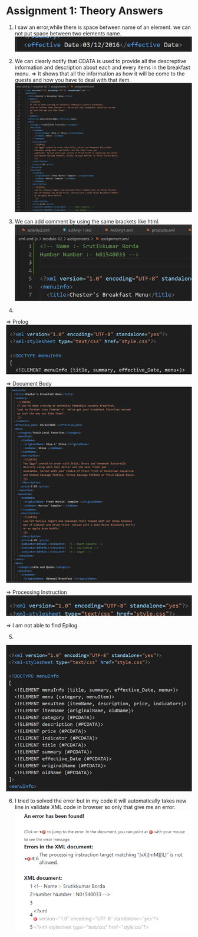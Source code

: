 # Assignment 1: Theory Answers

1. I saw an error,while there is space between name of an element. we can not put space between two elements name.
![image info](../assignments/Answer1.png)

2. We can clearly notify that CDATA is used to provide all the descreptive information and description about each and every items in the breakfast menu.
=> It shows that all the information as how it will be come to the guests and how you have to deal with that item.
![image info](../assignments/Answer2.png)


3. We can add comment by using the same brackets like html.
![image info](../assignments/Answer3.png)

4. 
=> Prolog
![image info](../assignments/Answer4_prolog.png)

=> Document Body
![image info](../assignments/Answer4_body.png)

=> Processing Instruction
![image info](../assignments/Answer4_processing_instruction.png)

=>  I am not able to find Epilog.

5. 
![image info](../assignments/Answer5.png)

6. I tried to solved the error but in my code it will automatically takes new line in validate XML code in browser so only that give me an error.
![image info](../assignments/Answer6.png)
